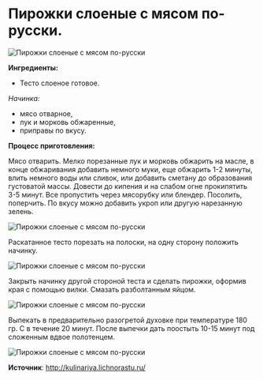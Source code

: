 # Пирожки слоеные с мясом по-русски.

![Пирожки слоеные с мясом по-русски](/images/Kulinar/Vipechka/sloyen_pirozhok_1.jpg 'Пирожки слоеные с мясом по-русски')

**Ингредиенты:**

- Тесто слоеное готовое.

_Начинка:_

- мясо отварное,
- лук и морковь обжаренные,
- приправы по вкусу.

**Процесс приготовления:**

Мясо отварить. Мелко порезанные лук и морковь обжарить на масле, в конце обжаривания добавить немного муки, еще обжарить 1-2 минуты, влить немного воды или сливок, или добавить сметану до образования густоватой массы. Довести до кипения и на слабом огне прокипятить 3-5 минут. Все пропустить через мясорубку или блендер. Посолить, поперчить. По вкусу можно добавить укроп или другую нарезанную зелень.

![Пирожки слоеные с мясом по-русски](/images/Kulinar/Vipechka/sloyen_pirozhok_2.jpg 'Пирожки слоеные с мясом по-русски')

Раскатанное тесто порезать на полоски, на одну сторону положить начинку.

![Пирожки слоеные с мясом по-русски](/images/Kulinar/Vipechka/sloyen_pirozhok_3.jpg 'Пирожки слоеные с мясом по-русски')

Закрыть начинку другой стороной теста и сделать пирожки, оформив края с помощью вилки. Смазать разболтанным яйцом.

![Пирожки слоеные с мясом по-русски](/images/Kulinar/Vipechka/sloyen_pirozhok_4.jpg 'Пирожки слоеные с мясом по-русски')

Выпекать в предварительно разогретой духовке при температуре 180 гр. С в течение 20 минут. После выпечки дать поостыть 10-15 минут под сложенным вдвое полотенцем.

![Пирожки слоеные с мясом по-русски](/images/Kulinar/Vipechka/sloyen_pirozhok_5.jpg 'Пирожки слоеные с мясом по-русски')

**Источник**: http://kulinariya.lichnorastu.ru/
